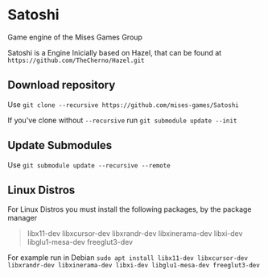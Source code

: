 # Satoshi

Game engine of the Mises Games Group

Satoshi is a Engine Inicially based on Hazel, that can be found at `https://github.com/TheCherno/Hazel.git`

## Download repository

Use `git clone --recursive https://github.com/mises-games/Satoshi`

If you've clone without `--recursive` run `git submodule update --init`

## Update Submodules

Use `git submodule update --recursive --remote`

## Linux Distros

For Linux Distros you must install the following packages, by the package manager

> libx11-dev
> libxcursor-dev
> libxrandr-dev
> libxinerama-dev
> libxi-dev
> libglu1-mesa-dev
> freeglut3-dev

For example run in Debian `sudo apt install libx11-dev libxcursor-dev libxrandr-dev libxinerama-dev libxi-dev libglu1-mesa-dev freeglut3-dev`
